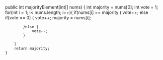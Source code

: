  public int majorityElement(int[] nums) {
        int majority = nums[0];
        int vote = 1;
        for(int i = 1; i< nums.length; i++){
            if(nums[i] == majority ) vote++;
            else if(vote == 0) {
                vote++;
                majority = nums[i];

            }else {
                vote--;
            }
            
        }
        return majority;
    }